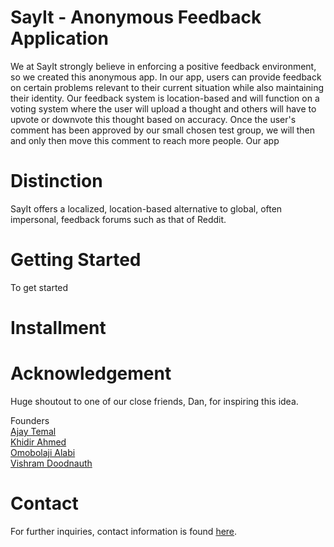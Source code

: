 # SayIt - Anonymous Feedback Application
We at SayIt strongly believe in enforcing a positive feedback environment, so we created this anonymous app. In our app, users can provide feedback on certain problems relevant to their current situation while also maintaining their identity. Our feedback system is location-based and will function on a voting system where the user will upload a thought and others will have to upvote or downvote this thought based on accuracy. Once the user's comment has been approved by our small chosen test group, we will then and only then move this comment to reach more people. 
Our app 



# Distinction
SayIt offers a localized, location-based alternative to global, often impersonal, feedback forums such as that of Reddit.



# Getting Started
To get started



# Installment



# Acknowledgement
Huge shoutout to one of our close friends, Dan, for inspiring this idea.

Founders <br/>
[Ajay Temal](https://www.linkedin.com/in/ajay-temal-b93889278/) <br/>
[Khidir Ahmed](https://www.linkedin.com/in/khidirahmed/) <br/>
[Omobolaji Alabi](https://www.linkedin.com/in/omobolaji-alabi/) <br/>
[Vishram Doodnauth](www.linkedin.com/in/vishramdoodnauth) <br/>



# Contact
For further inquiries, contact information is found [here]().
